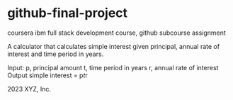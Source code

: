 # github-final-project
coursera ibm full stack development course, github subcourse assignment


A calculator that calculates simple interest given principal, annual rate of interest and time period in years.

Input:
   p, principal amount
   t, time period in years
   r, annual rate of interest
Output
   simple interest = p*t*r


2023 XYZ, Inc.